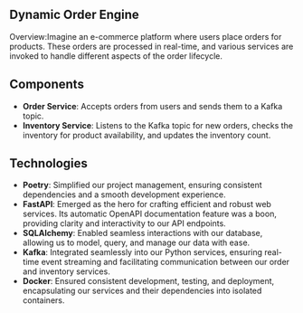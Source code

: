 ## **Dynamic Order Engine**


Overview:Imagine an e-commerce platform where users place orders for products. These orders are processed in real-time, and various services are invoked to handle different aspects of the order lifecycle.


## Components

* **Order Service**: Accepts orders from users and sends them to a Kafka topic.
* **Inventory Service**: Listens to the Kafka topic for new orders, checks the inventory for product availability, and updates the inventory count.

## Technologies
* **Poetry**: Simplified our project management, ensuring consistent dependencies and a smooth development experience.
* **FastAPI**: Emerged as the hero for crafting efficient and robust web services. Its automatic OpenAPI documentation feature was a boon, providing clarity and interactivity to our API endpoints.
* **SQLAlchemy**: Enabled seamless interactions with our database, allowing us to model, query, and manage our data with ease.
* **Kafka**: Integrated seamlessly into our Python services, ensuring real-time event streaming and facilitating communication between our order and inventory services.
* **Docker**: Ensured consistent development, testing, and deployment, encapsulating our services and their dependencies into isolated containers.

